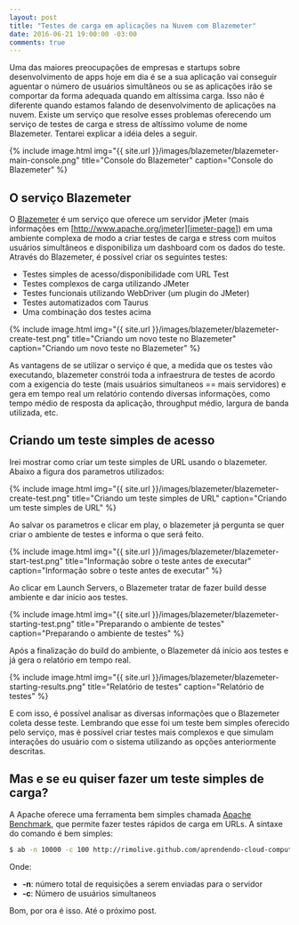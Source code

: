```yaml
---
layout: post
title: "Testes de carga em aplicações na Nuvem com Blazemeter"
date: 2016-06-21 19:00:00 -03:00
comments: true
---
```

Uma das maiores preocupações de empresas e startups sobre desenvolvimento de apps hoje em dia é se a sua aplicação
vai conseguir aguentar o número de usuários simultâneos ou se as aplicações irão se comportar da forma adequada quando
em altíssima carga. Isso não é diferente quando estamos falando de desenvolvimento de aplicações na nuvem. Existe um
serviço que resolve esses problemas oferecendo um serviço de testes de carga e stress de altíssimo volume de nome
Blazemeter. Tentarei explicar a idéia deles a seguir.

{% include image.html
        img="{{ site.url }}/images/blazemeter/blazemeter-main-console.png"
        title="Console do Blazemeter"
        caption="Console do Blazemeter" %}

O serviço Blazemeter
--------------------
O [Blazemeter][blazemeter-page] é um serviço que oferece um servidor jMeter (mais informações em [http://www.apache.org/jmeter][jmeter-page])
em uma ambiente complexa de modo a criar testes de carga e stress com muitos usuários simultâneos e disponibiliza um
dashboard com os dados do teste. Através do Blazemeter, é possível criar os seguintes testes:

* Testes simples de acesso/disponibilidade com URL Test
* Testes complexos de carga utilizando JMeter
* Testes funcionais utilizando WebDriver (um plugin do JMeter)
* Testes automatizados com Taurus
* Uma combinação dos testes acima

{% include image.html
        img="{{ site.url }}/images/blazemeter/blazemeter-create-test.png"
        title="Criando um novo teste no Blazemeter"
        caption="Criando um novo teste no Blazemeter" %}

As vantagens de se utilizar o serviço é que, a medida que os testes vão executando, blazemeter constrói toda a infraestrura 
de testes de acordo com a exigencia do teste (mais usuários simultaneos == mais servidores) e gera em tempo real um relatório
contendo diversas informações, como tempo médio de resposta da aplicação, throughput médio, largura de banda utilizada, etc.

Criando um teste simples de acesso
----------------------------------
Irei mostrar como criar um teste simples de URL usando o blazemeter. Abaixo a figura dos parametros utilizados:

{% include image.html
        img="{{ site.url }}/images/blazemeter/blazemeter-create-test.png"
        title="Criando um teste simples de URL"
        caption="Criando um teste simples de URL" %}

Ao salvar os parametros e clicar em play, o blazemeter já pergunta se quer criar o ambiente de testes e informa o que será
feito.

{% include image.html
        img="{{ site.url }}/images/blazemeter/blazemeter-start-test.png"
        title="Informação sobre o teste antes de executar"
        caption="Informação sobre o teste antes de executar" %}

Ao clicar em Launch Servers, o Blazemeter tratar de fazer build desse ambiente e dar inicio aos testes.

{% include image.html
        img="{{ site.url }}/images/blazemeter/blazemeter-starting-test.png"
        title="Preparando o ambiente de testes"
        caption="Preparando o ambiente de testes" %}

Após a finalização do build do ambiente, o Blazemeter dá início aos testes e já gera o relatório em tempo real.

{% include image.html
        img="{{ site.url }}/images/blazemeter/blazemeter-starting-results.png"
        title="Relatório de testes"
        caption="Relatório de testes" %}

E com isso, é possível analisar as diversas informações que o Blazemeter coleta desse teste. Lembrando que esse foi um teste bem simples oferecido
pelo serviço, mas é possível criar testes mais complexos e que simulam interações do usuário com o sistema utilizando as opções anteriormente descritas.

Mas e se eu quiser fazer um teste simples de carga?
-------------------------------------------------
A Apache oferece uma ferramenta bem simples chamada [Apache Benchmark][ab-page], que permite fazer testes rápidos de carga em URLs. A sintaxe do comando
é bem simples:

```bash
$ ab -n 10000 -c 100 http://rimolive.github.com/aprendendo-cloud-computing
```

Onde:

* **-n**: número total de requisições a serem enviadas para o servidor
* **-c**: Número de usuários simultaneos

Bom, por ora é isso. Até o próximo post.


[blazemeter-page]: http://blazemeter.com/
[jmeter-page]: http://www.apache.org/jmeter
[ab-page]: http://httpd.apache.org/docs/2.2/programs/ab.html